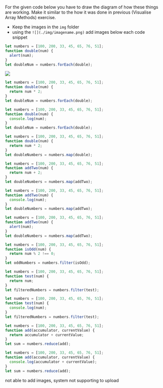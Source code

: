 For the given code below you have to draw the diagram of how these things are working. Make it similar to the how it was done in previous (Visualise Array Methods) exercise.

- Keep the images in the `img` folder
- using the `![](./img/imagename.png)` add images below each code snippet

```js
let numbers = [100, 200, 33, 45, 65, 76, 51];
function double(num) {
  alert(num);
}
let doubleNum = numbers.forEach(double);
```
![](./img/main.png)


```js
let numbers = [100, 200, 33, 45, 65, 76, 51];
function double(num) {
  return num * 2;
}
let doubleNum = numbers.forEach(double);
```

```js
let numbers = [100, 200, 33, 45, 65, 76, 51];
function double(num) {
  console.log(num);
}
let doubleNum = numbers.forEach(double);
```

```js
let numbers = [100, 200, 33, 45, 65, 76, 51];
function double(num) {
  return num * 2;
}
let doubleNumbers = numbers.map(double);
```

```js
let numbers = [100, 200, 33, 45, 65, 76, 51];
function addTwo(num) {
  return num + 2;
}
let doubleNumbers = numbers.map(addTwo);
```

```js
let numbers = [100, 200, 33, 45, 65, 76, 51];
function addTwo(num) {
  console.log(num);
}
let doubleNumbers = numbers.map(addTwo);
```

```js
let numbers = [100, 200, 33, 45, 65, 76, 51];
function addTwo(num) {
  alert(num);
}
let doubleNumbers = numbers.map(addTwo);
```

```js
let numbers = [100, 200, 33, 45, 65, 76, 51];
function isOdd(num) {
  return num % 2 !== 0;
}
let oddNumbers = numbers.filter(isOdd);
```

```js
let numbers = [100, 200, 33, 45, 65, 76, 51];
function test(num) {
  return num;
}
let filteredNumbers = numbers.filter(test);
```

```js
let numbers = [100, 200, 33, 45, 65, 76, 51];
function test(num) {
  console.log(num);
}
let filteredNumbers = numbers.filter(test);
```

```js
let numbers = [100, 200, 33, 45, 65, 76, 51];
function add(accumulator, currentValue) {
  return accumulator + currentValue;
}
let sum = numbers.reduce(add);
```

```js
let numbers = [100, 200, 33, 45, 65, 76, 51];
function add(accumulator, currentValue) {
  console.log(accumulator + currentValue);
}
let sum = numbers.reduce(add);
```
not able to add images, system not supporting to upload

